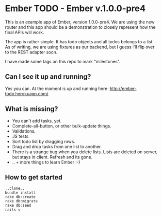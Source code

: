 Ember TODO - Ember v.1.0.0-pre4
===============================

This is an example app of Ember, version 1.0.0-pre4.
We are using the new router and this app should be a demonstration
to closely represent how the final APIs will work.

The app is rather simple. It has todo objects and all todos belongs to a list.
As of writing, we are using fixtures as our backend, but I guess I'll flip over
to the REST adapter soon.

I have made some tags on this repo to mark "milestones".


Can I see it up and running?
----------------------------
Yes you can. At the moment is up and running here: http://ember-todo.herokuapp.com/.


What is missing?
----------------
* You can't add tasks, yet.
* Complete-all-button, or other bulk-update things.
* Validations.
* JS tests.
* Sort todo list by dragging rows.
* Drag and drop tasks from one list to another.
* There is a strange bug when you delete lists. Lists are deleted on server, but stays in client. Refresh and its gone.
* .. + more things to learn Ember :-)


How to get started
------------------

```
..clone..
bundle install
rake db:create
rake db:migrate
rake db:seed
rails s
```
